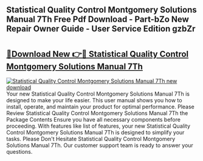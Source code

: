 ## Statistical Quality Control Montgomery Solutions Manual 7Th Free Pdf Download - Part-bZo New Repair Owner Guide - User Service Edition gzbZr

# <h2><a href="http://bc71780.oget.top/?id=Statistical+Quality+Control+Montgomery+Solutions+Manual+7Th">🔗Download New 👉🔴 Statistical Quality Control Montgomery Solutions Manual 7Th</a></h2>

[![Statistical Quality Control Montgomery Solutions Manual 7Th new download](https://i.imgur.com/5g1atiW.png)](http://bc71780.oget.top/?id=Statistical+Quality+Control+Montgomery+Solutions+Manual+7Th)
Your new Statistical Quality Control Montgomery Solutions Manual 7Th is designed to make your life easier. This user manual shows you how to install, operate, and maintain your product for optimal performance. Please Review Statistical Quality Control Montgomery Solutions Manual 7Th the Package Contents Ensure you have all necessary components before proceeding. With features like list of features, your new Statistical Quality Control Montgomery Solutions Manual 7Th is designed to simplify your tasks. Please Don't Hesitate Statistical Quality Control Montgomery Solutions Manual 7Th. Our customer support team is ready to answer your questions.
